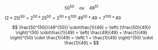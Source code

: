 $$
50^{50} \quad ou \quad 49^{51}
$$

$(2 * 25)^{50} = 2^{50} * 25^{50} = 2^{50} * 5^{100}$
$49^{50}*49 = 7^{100} * 49$

$$
\frac{50^{50}}{49^{50}} \cdot\frac{1}{49} = \left( {\frac{50}{49}} \right)^{50} \cdot\frac{1}{49} = \left( \frac{49}{49} + \frac{1}{49} \right)^{50} \cdot \frac{1}{49} = \left( 1 + \frac{1}{49} \right)^{50} \cdot \frac{1}{49} = 
$$

